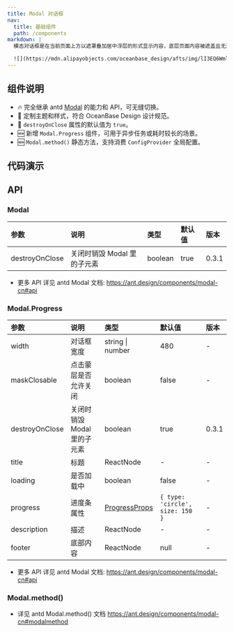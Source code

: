 ```yaml
---
title: Modal 对话框
nav:
  title: 基础组件
  path: /components
markdown: |
  模态对话框是在当前页面上方以遮罩叠加居中浮层的形式显示内容，底层页面内容被遮盖且无法访问，直到用户完成任务或关闭模态对话框。该模式可将用户注意力集中在当前任务上，适用于需用户集中注意力快速完成某任务的场景。

  ![](https://mdn.alipayobjects.com/oceanbase_design/afts/img/lI3EQ6WmlxgAAAAAAAAAAAAADv3-AQBr/original)
---
```


## 组件说明

- 🔥 完全继承 antd [Modal](https://ant.design/components/modal-cn) 的能力和 API，可无缝切换。
- 💄 定制主题和样式，符合 OceanBase Design 设计规范。
- 📢 `destroyOnClose` 属性的默认值为 `true`。
- 🆕 新增 `Modal.Progress` 组件，可用于异步任务或耗时较长的场景。
- 🆕 `Modal.method()` 静态方法，支持消费 `ConfigProvider` 全局配置。

## 代码演示

<!-- prettier-ignore -->
<code src="./demo/basic.tsx" title="基本"></code>
<code src="./demo/form.tsx" title="Form 表单"></code>
<code src="./demo/over-height.tsx" title="高度超出屏幕，自动调整顶部距离" description="对话框位置自动上调，距离顶部自适应为 24px。"></code>
<code src="./demo/max-height.tsx" title="高度超出屏幕，手动设置最大高度" description="超出指定高度可设置滚动。"></code>
<code src="./demo/progress.tsx" title="带百分比的进度对话框" description="可用于异步任务或耗时较长的场景。"></code>
<code src="./demo/progress-with-loading.tsx" title="不带百分比的进度对话框" description="无法获取具体进度时，会展示 loading 态。"></code>
<code src="./demo/static-function.tsx" title="静态方法" description="支持消费 `ConfigProvider` 全局配置。"></code>

## API

### Modal

| 参数           | 说明                        | 类型    | 默认值 | 版本  |
| :------------- | :-------------------------- | :------ | :----- | :---- |
| destroyOnClose | 关闭时销毁 Modal 里的子元素 | boolean | true   | 0.3.1 |

- 更多 API 详见 antd Modal 文档: https://ant.design/components/modal-cn#api

### Modal.Progress

| 参数 | 说明 | 类型 | 默认值 | 版本 |
| :-- | :-- | :-- | :-- | :-- |
| width | 对话框宽度 | string \| number | 480 | - |
| maskClosable | 点击蒙层是否允许关闭 | boolean | false | - |
| destroyOnClose | 关闭时销毁 Modal 里的子元素 | boolean | true | 0.3.1 |
| title | 标题 | ReactNode | - | - |
| loading | 是否加载中 | boolean | false | - |
| progress | 进度条属性 | [ProgressProps](https://ant-design.antgroup.com/components/progress-cn#api) | `{ type: 'circle', size: 150  }` | - |
| description | 描述 | ReactNode | - | - |
| footer | 底部内容 | ReactNode | null | - |

- 更多 API 详见 antd Modal 文档: https://ant.design/components/modal-cn#api

### Modal.method()

- 详见 antd Modal.method() 文档 https://ant.design/components/modal-cn#modalmethod
